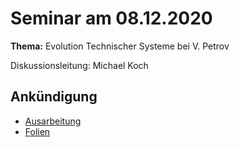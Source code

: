 # Seminar am 08.12.2020

__Thema:__ Evolution Technischer Systeme bei V. Petrov

Diskussionsleitung: Michael Koch

## Ankündigung

* [Ausarbeitung](Ausarbeitung_Michael_Koch.pdf)
* [Folien](Praesentation-Michael_Koch.pdf) 
